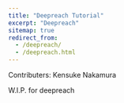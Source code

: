 ```yaml
---
title: "Deepreach Tutorial"
excerpt: "Deepreach"
sitemap: true
redirect_from: 
  - /deepreach/
  - /deepreach.html
---
```


Contributers: Kensuke Nakamura

W.I.P. for deepreach

<script type="text/javascript">
  var GOOG_FIXURL_LANG = 'en';
  var GOOG_FIXURL_SITE = '{{ site.url }}'
</script>
<script type="text/javascript"
  src="//linkhelp.clients.google.com/tbproxy/lh/wm/fixurl.js">
</script>

